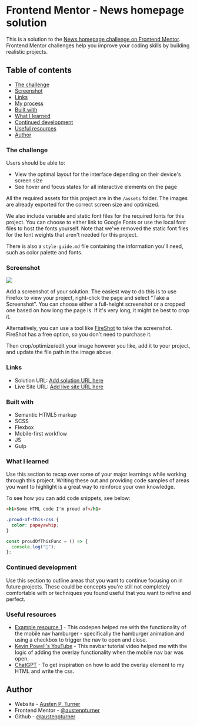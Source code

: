 # Frontend Mentor - News homepage solution

This is a solution to the [News homepage challenge on Frontend Mentor](https://www.frontendmentor.io/challenges/news-homepage-H6SWTa1MFl). Frontend Mentor challenges help you improve your coding skills by building realistic projects.

## Table of contents

- [The challenge](#the-challenge)
- [Screenshot](#screenshot)
- [Links](#links)
- [My process](#my-process)
- [Built with](#built-with)
- [What I learned](#what-i-learned)
- [Continued development](#continued-development)
- [Useful resources](#useful-resources)
- [Author](#author)

### The challenge

Users should be able to:

- View the optimal layout for the interface depending on their device's screen size
- See hover and focus states for all interactive elements on the page

All the required assets for this project are in the `/assets` folder. The images are already exported for the correct screen size and optimized.

We also include variable and static font files for the required fonts for this project. You can choose to either link to Google Fonts or use the local font files to host the fonts yourself. Note that we've removed the static font files for the font weights that aren't needed for this project.

There is also a `style-guide.md` file containing the information you'll need, such as color palette and fonts.

### Screenshot

![](./screenshot.jpg)

Add a screenshot of your solution. The easiest way to do this is to use Firefox to view your project, right-click the page and select "Take a Screenshot". You can choose either a full-height screenshot or a cropped one based on how long the page is. If it's very long, it might be best to crop it.

Alternatively, you can use a tool like [FireShot](https://getfireshot.com/) to take the screenshot. FireShot has a free option, so you don't need to purchase it.

Then crop/optimize/edit your image however you like, add it to your project, and update the file path in the image above.

### Links

- Solution URL: [Add solution URL here](https://github.com/austenpturner/news-homepage)
- Live Site URL: [Add live site URL here](https://your-live-site-url.com)

### Built with

- Semantic HTML5 markup
- SCSS
- Flexbox
- Mobile-first workflow
- JS
- Gulp

### What I learned

Use this section to recap over some of your major learnings while working through this project. Writing these out and providing code samples of areas you want to highlight is a great way to reinforce your own knowledge.

To see how you can add code snippets, see below:

```html
<h1>Some HTML code I'm proud of</h1>
```

```css
.proud-of-this-css {
  color: papayawhip;
}
```

```js
const proudOfThisFunc = () => {
  console.log("🎉");
};
```

### Continued development

Use this section to outline areas that you want to continue focusing on in future projects. These could be concepts you're still not completely comfortable with or techniques you found useful that you want to refine and perfect.

### Useful resources

- [Example resource 1](https://codepen.io/shieldsma91/pen/zLpbLX) - This codepen helped me with the functionality of the mobile nav hamburger - specifically the hamburger animation and using a checkbox to trigger the nav to open and close.
- [Kevin Powell's YouTube](https://www.youtube.com/watch?v=HbBMp6yUXO0&t=2482s) - This navbar tutorial video helped me with the logic of adding the overlay functionality when the mobile nav bar was open.
- [ChatGPT](https://chat.openai.com/c/4bff9774-b740-46d1-b9d0-f17637513221) - To get inspiration on how to add the overlay element to my HTML and write the css.

## Author

- Website - [Austen P. Turner](https://austenpturner.github.io/portfolio/)
- Frontend Mentor - [@austenpturner](https://www.frontendmentor.io/profile/austenpturner)
- Github - [@austenpturner](https://github.com/austenpturner)
